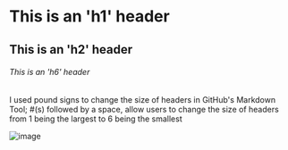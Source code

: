 # This is an 'h1' header

## This is an 'h2' header

###### This is an 'h6' header

I used pound signs to change the size of headers in GitHub's Markdown Tool;
#(s) followed by a space, allow users to change the size of headers from 1 being the largest to 6 being the smallest

![image](https://github.com/Exp-Communicate-Using-Markdown-Cohort-1/series-communicate-using-markdown-gtswizzle/assets/161493186/e8f686a3-8609-48c8-b53c-0a22914ab04b)
